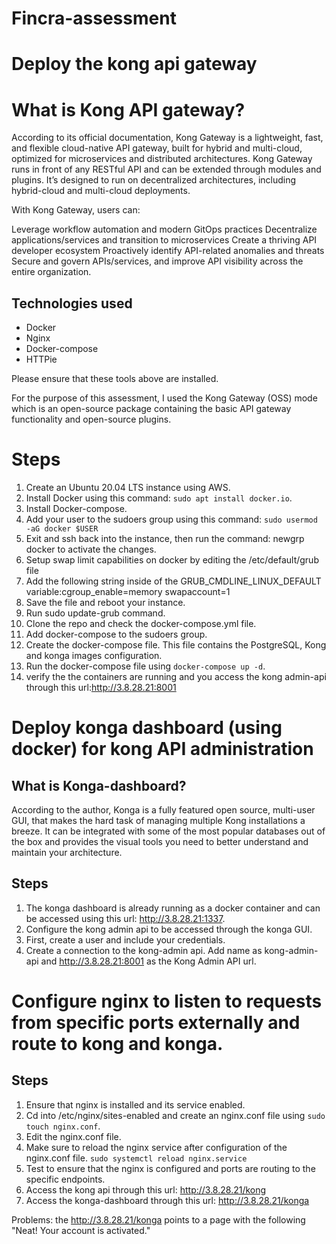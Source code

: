 # Fincra-assessment

# Deploy the kong api gateway 
# What is Kong API gateway?
According to its official documentation, Kong Gateway is a lightweight, fast, and flexible cloud-native API gateway, built for hybrid and multi-cloud, optimized for microservices and distributed architectures. 
Kong Gateway runs in front of any RESTful API and can be extended through modules and plugins. It’s designed to run on decentralized architectures, including hybrid-cloud and multi-cloud deployments.

With Kong Gateway, users can:

Leverage workflow automation and modern GitOps practices
Decentralize applications/services and transition to microservices
Create a thriving API developer ecosystem
Proactively identify API-related anomalies and threats
Secure and govern APIs/services, and improve API visibility across the entire organization.


## Technologies used
* Docker
* Nginx
* Docker-compose
* HTTPie

Please ensure that these tools above are installed.


For the purpose of this assessment, I used the Kong Gateway (OSS) mode which is an open-source package containing the basic API gateway functionality and open-source plugins.


# Steps 
1. Create an Ubuntu 20.04 LTS instance using AWS.
2. Install Docker using this command: `sudo apt install docker.io`.
3. Install Docker-compose.
4. Add your user to the sudoers group using this command: `sudo usermod -aG docker $USER`
5. Exit and ssh back into the instance, then run the command: newgrp docker to activate the changes.
6. Setup swap limit capabilities on docker by editing the /etc/default/grub file
7. Add the following string inside of the GRUB_CMDLINE_LINUX_DEFAULT variable:cgroup_enable=memory swapaccount=1
8. Save the file and reboot your instance.
9. Run sudo update-grub command.
10. Clone the repo and check the docker-compose.yml file.
11. Add docker-compose to the sudoers group.
10. Create the docker-compose file. This file contains the PostgreSQL, Kong and konga images configuration. 
10. Run the docker-compose file using `docker-compose up -d`.
11. verify the the containers are running and you access the kong admin-api through this url:http://3.8.28.21:8001

 
 # Deploy konga dashboard (using docker) for kong API administration 
 ## What is Konga-dashboard?
 According to the author, Konga is a fully featured open source, multi-user GUI, that makes the hard task of managing multiple Kong installations a breeze. It can be integrated with some of the most popular databases out of the box and provides the visual tools you need to better understand and maintain your architecture.

 ## Steps
 1. The konga dashboard is already running as a docker container and can be accessed  using this url: http://3.8.28.21:1337.
 2. Configure the kong admin api to be accessed through the konga GUI.
 3. First, create a user and include your credentials.
 4. Create a connection to the kong-admin api. Add name as kong-admin-api and http://3.8.28.21:8001 as the Kong Admin API url.


 # Configure nginx to listen to requests from specific ports externally and route to kong and konga. 
 ## Steps
 1. Ensure that nginx is installed and its service enabled.
 2. Cd into /etc/nginx/sites-enabled and create an nginx.conf file using `sudo touch nginx.conf`.
 3. Edit the nginx.conf file.
 4. Make sure to reload the nginx service after configuration of the nginx.conf file.
    `sudo systemctl reload nginx.service`
 5. Test to ensure that the nginx is configured and ports are routing to the specific endpoints.
 6. Access the kong api through this url: http://3.8.28.21/kong 
 7. Access the konga-dashboard through this url: http://3.8.28.21/konga 

Problems: the http://3.8.28.21/konga points to a page with the following "Neat! Your account is activated."
